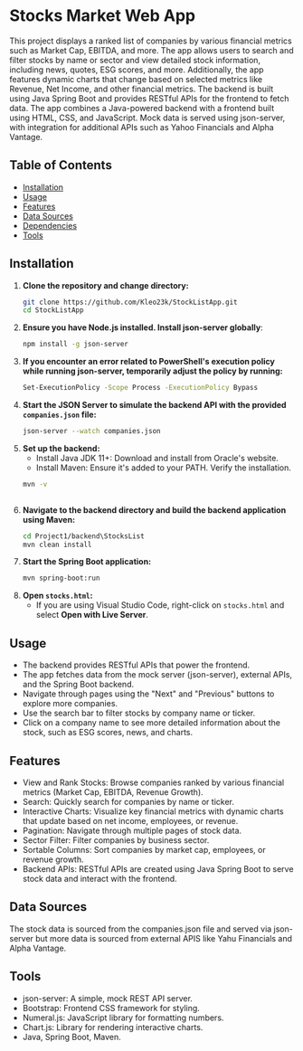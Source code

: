 # Stocks Market Web App

This project displays a ranked list of companies by various financial metrics such as Market Cap, EBITDA, and more. 
The app allows users to search and filter stocks by name or sector and view detailed stock information, including news, quotes, ESG scores, and more. 
Additionally, the app features dynamic charts that change based on selected metrics like Revenue, Net Income, and other financial metrics.
The backend is built using Java Spring Boot and provides RESTful APIs for the frontend to fetch data. The app combines a Java-powered backend with a frontend built using HTML, CSS, and JavaScript. 
Mock data is served using json-server, with integration for additional APIs such as Yahoo Financials and Alpha Vantage.

## Table of Contents

- [Installation](#installation)
- [Usage](#usage)
- [Features](#features)
- [Data Sources](#data-sources)
- [Dependencies](#dependencies)
- [Tools](#Tools)



## Installation

1. **Clone the repository and change directory:**
   ```bash
   git clone https://github.com/Kleo23k/StockListApp.git
   cd StockListApp
   
2. **Ensure you have Node.js installed. Install json-server globally**:
   ```bash
   npm install -g json-server

3. **If you encounter an error related to PowerShell's execution policy while running json-server, temporarily adjust the policy by running:**
   ```bash
   Set-ExecutionPolicy -Scope Process -ExecutionPolicy Bypass
   
4. **Start the JSON Server to simulate the backend API with the provided `companies.json` file:**
   ```bash
   json-server --watch companies.json

5. **Set up the backend:**
   - Install Java JDK 11+: Download and install from Oracle's website.
   - Install Maven: Ensure it's added to your PATH. Verify the installation.
   ```bash
   mvn -v
     
6. **Navigate to the backend directory and build the backend application using Maven:**
   ```bash
   cd Project1/backend\StocksList
   mvn clean install

7. **Start the Spring Boot application:**
   ```bash
   mvn spring-boot:run

8. **Open `stocks.html`:**
   - If you are using Visual Studio Code, right-click on `stocks.html` and select **Open with Live Server**. 



## Usage
  - The backend provides RESTful APIs that power the frontend.
  - The app fetches data from the mock server (json-server), external APIs, and the Spring Boot backend.
  - Navigate through pages using the "Next" and "Previous" buttons to explore more companies.
  - Use the search bar to filter stocks by company name or ticker.
  - Click on a company name to see more detailed information about the stock, such as ESG scores, news, and charts.

  
## Features
  - View and Rank Stocks: Browse companies ranked by various financial metrics (Market Cap, EBITDA, Revenue Growth).
  - Search: Quickly search for companies by name or ticker.
  - Interactive Charts: Visualize key financial metrics with dynamic charts that update based on net income, employees, or revenue.
  - Pagination: Navigate through multiple pages of stock data.
  - Sector Filter: Filter companies by business sector.
  - Sortable Columns: Sort companies by market cap, employees, or revenue growth.
  - Backend APIs: RESTful APIs are created using Java Spring Boot to serve stock data and interact with the frontend.

  
## Data Sources
The stock data is sourced from the companies.json file and served via json-server but more data is sourced from external APIS like Yahu Financials and Alpha Vantage.

## Tools
  - json-server: A simple, mock REST API server.
  - Bootstrap: Frontend CSS framework for styling.
  - Numeral.js: JavaScript library for formatting numbers.
  - Chart.js: Library for rendering interactive charts.
  - Java, Spring Boot, Maven.


